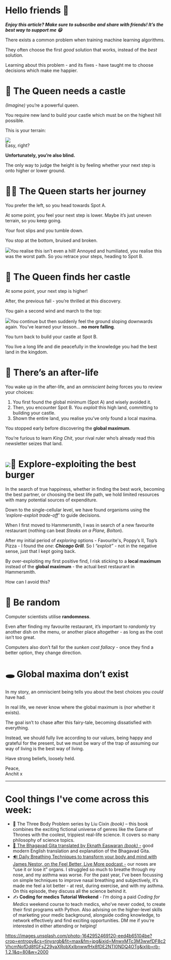 **Hello friends 💙**
===================

***Enjoy this article? Make sure to subscribe and share with friends! It’s the best way to support me 😃***

There exists a common problem when training machine learning algorithms.

They often choose the first *good* solution that works, instead of the *best* solution.

Learning about this problem - and its fixes - have taught me to choose decisions which make me happier.

👑 The Queen needs a castle
==========================

*(Imagine)* you’re a powerful queen.

You require new land to build your castle which must be on the highest hill possible. 

This is your terrain:

![](__GHOST_URL__/content/images/2022/05/pic1.jpeg)  
Easy, right?

**Unfortunately, you’re also blind.**

The only way to judge the height is by feeling whether your next step is onto higher or lower ground.

🚶‍♀️ The Queen starts her journey
=================================

You prefer the left, so you head towards Spot A.

At some point, you feel your next step is lower. Maybe it’s just uneven terrain, so you keep going.

Your foot slips and you tumble down.

You stop at the bottom, bruised and broken.

![](__GHOST_URL__/content/images/2022/05/pic3-1.jpeg)You realise this isn’t even a hill! Annoyed and humiliated, you realise this was the worst path. So you retrace your steps, heading to Spot B.

🏰 The Queen finds her castle
============================

At some point, your next step is higher!

After, the previous fall - you’re thrilled at this discovery.

You gain a second wind and march to the top:

![](__GHOST_URL__/content/images/2022/05/pic2-2.jpeg)You continue but then suddenly feel the ground sloping downwards again. You’ve learned your lesson... **no more falling**.

You turn back to build your castle at Spot B.

You live a long life and die peacefully in the knowledge you had the best land in the kingdom.

👼 There’s an after-life
=======================

You wake up in the after-life, and an *omniscient being* forces you to review your choices:

1. You first found the global minimum (Spot A) and wisely avoided it.
2. Then, you encounter Spot B. You *exploit* this high land, committing to building your castle.
3. Shown the entire land, you realise you’ve only found a local maxima.

You stopped early before discovering the **global maximum**.

You’re furious to learn *King Chit*, your rival ruler who’s already read this newsletter seizes that land.

![](__GHOST_URL__/content/images/2022/05/pic4.jpeg)🎇 Explore-exploiting the best burger
====================================

In the search of true happiness, whether in finding the best work, becoming the best partner, or choosing the best life path, we hold limited resources with many potential sources of expenditure.

Down to the single-cellular level, we have found organisms using the *‘explore-exploit trade-off’* to guide decisions.

When I first moved to Hammersmith, I was in search of a new favourite restaurant (nothing can beat *Steaks on a Plane, Bolton*).

After my initial period of *exploring* options - Favourite's, Poppy’s II, Top’s Pizza - I found the *one*: ***Chicago Grill***. So I *“exploit”* - not in the negative sense, just that I kept going back.

By over-exploiting my first positive find, I risk sticking to a **local maximum** instead of the **global maximum** - the actual best restaurant in Hammersmith.

How can I avoid this?

🎲 Be random
===========

Computer scientists utilise **randomness**.

Even after finding my favourite restaurant, it’s important to *randomly* try another dish on the menu, or another place altogether - as long as the cost isn’t too great.

Computers also don’t fall for the *sunken cost fallacy* - once they find a better option, they change direction.

🕳 Global maxima don’t exist
===========================

In my story, an omniscient being tells you about the best choices you *could* have had.

In real life, we never know where the global maximum is (nor whether it exists). 

The goal isn’t to chase after this fairy-tale, becoming dissatisfied with everything.

Instead, we should fully live according to our values, being happy and grateful for the present, but we must be wary of the trap of assuming our way of living is the best way of living.

Have strong beliefs, loosely held.

Peace,  
Anchit x



---

Cool things I've come across this week:
=======================================

* 📗 The Three Body Problem series by Liu Cixin *(book)* – this book combines the exciting fictional universe of genres like the Game of Thrones with the coolest, trippiest real-life science. It covers so many philosophy of science topics.
* [📗 The Bhagavad Gita translated by Eknath Easwaran *(book)* -](https://www.goodreads.com/book/show/12379467-the-bhagavad-gita) good modern English translation and explanation of the Bhagavad Gita.
* [🔊 Daily Breathing Techniques to transform your body and mind with James Nestor, on the Feel Better, Live More podcast -](https://open.spotify.com/episode/0oHyngcn7SUQoUaDSQnKht?si=df3f2837f54f4e88) our noses are “use it or lose it” organs. I struggled so much to breathe through my nose, and my asthma was worse. For the past year, I’ve been focussing on simple techniques to improve nasal breathing and subjectively, it’s made me feel a lot better - at rest, during exercise, and with my asthma. On this episode, they discuss all the science behind it.
* ✍ **Coding for medics Tutorial Weekend** - I’m doing a paid *Coding for Medics* weekend course to teach medics, who’ve never coded, to create their first programs with Python. Also advising on the higher-level skills of marketing your medic background, alongside coding knowledge, to network effectively and find exciting opportunities. DM me if you’re interested in either attending or helping!


https://images.unsplash.com/photo-1642952469120-eed4b65104be?crop=entropy&cs=tinysrgb&fit=max&fm=jpg&ixid=MnwxMTc3M3wwfDF8c2VhcmNofDd8fGFsZ29yaXRobXxlbnwwfHx8fDE2NTI0NDQ4OTg&ixlib=rb-1.2.1&q=80&w=2000